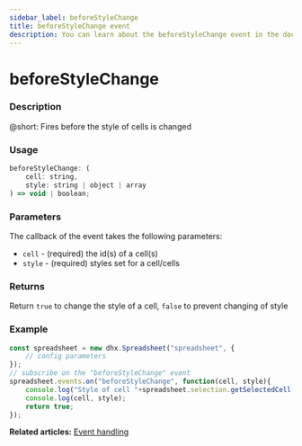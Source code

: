 ```yaml
---
sidebar_label: beforeStyleChange
title: beforeStyleChange event
description: You can learn about the beforeStyleChange event in the documentation of the DHTMLX JavaScript Spreadsheet library. Browse developer guides and API reference, try out code examples and live demos, and download a free 30-day evaluation version of DHTMLX Spreadsheet.
---
```


# beforeStyleChange

### Description

@short: Fires before the style of cells is changed

### Usage

~~~jsx
beforeStyleChange: (
	cell: string, 
	style: string | object | array 
) => void | boolean;
~~~

### Parameters

The callback of the event takes the following parameters:

- `cell` - (required) the id(s) of a cell(s)
- `style` - (required) styles set for a cell/cells

### Returns

Return `true` to change the style of a cell, `false` to prevent changing of style

### Example

~~~jsx {5-9}
const spreadsheet = new dhx.Spreadsheet("spreadsheet", {
    // config parameters
});
// subscribe on the "beforeStyleChange" event
spreadsheet.events.on("beforeStyleChange", function(cell, style){
	console.log("Style of cell "+spreadsheet.selection.getSelectedCell()+" will change");
	console.log(cell, style);
	return true;
});
~~~

**Related articles:** [Event handling](handling_events.md)